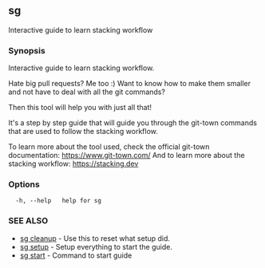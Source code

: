 ## sg

Interactive guide to learn stacking workflow

### Synopsis

Interactive guide to learn stacking workflow.

Hate big pull requests? Me too :)
Want to know how to make them smaller and not have to deal with all the git commands?

Then this tool will help you with just all that!

It's a step by step guide that will guide you through the git-town commands that are used to follow
the stacking workflow.

To learn more about the tool used, check the official git-town documentation: <https://www.git-town.com/>
And to learn more about the stacking workflow: <https://stacking.dev>

### Options

```
  -h, --help   help for sg
```

### SEE ALSO

* [sg cleanup](sg_cleanup.md)  - Use this to reset what setup did.
* [sg setup](sg_setup.md)  - Setup everything to start the guide.
* [sg start](sg_start.md)  - Command to start guide
